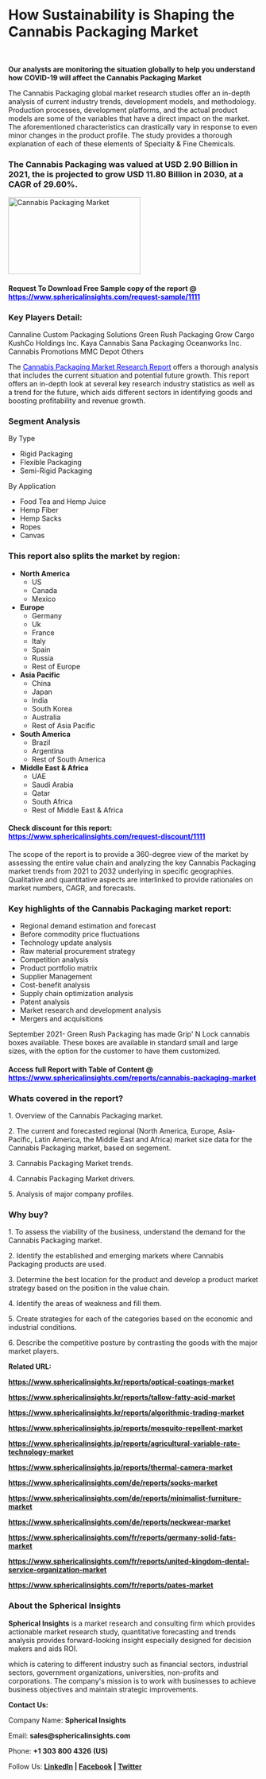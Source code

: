 <p>&nbsp;</p>
<h1><strong>How Sustainability is Shaping the Cannabis Packaging Market</strong></h1>
<p>&nbsp;</p>
<p><strong>Our analysts are monitoring the situation globally to help you understand how COVID-19 will affect the Cannabis Packaging Market</strong></p>
<p>The Cannabis Packaging global market research studies offer an in-depth analysis of current industry trends, development models, and methodology. Production processes, development platforms, and the actual product models are some of the variables that have a direct impact on the market. The aforementioned characteristics can drastically vary in response to even minor changes in the product profile. The study provides a thorough explanation of each of these elements of Specialty &amp; Fine Chemicals.</p>
<h3>The Cannabis Packaging was valued at USD 2.90 Billion in 2021, the is projected to grow USD 11.80 Billion in 2030, at a CAGR of 29.60%.</h3>
<p><img src="https://www.sphericalinsights.com/images/rd/cannabis-packaging-market.png" alt="Cannabis Packaging Market" width="266" height="155" /></p>
<h4>Request To Download Free Sample copy of the report @ <span style="color: #0000ff;"><a style="color: #0000ff;" href="https://www.sphericalinsights.com/request-sample/1111" target="_blank">https://www.sphericalinsights.com/request-sample/1111</a></span></h4>
<h3><strong>Key Players Detail:</strong></h3>
<p>Cannaline Custom Packaging Solutions Green Rush Packaging Grow Cargo KushCo Holdings Inc. Kaya Cannabis Sana Packaging Oceanworks Inc. Cannabis Promotions MMC Depot Others</p>
<p>The <span style="color: #0000ff;"><a style="color: #0000ff;" href="https://www.sphericalinsights.com/reports/cannabis-packaging-market" target="_blank">Cannabis Packaging Market Research Report</a></span> offers a thorough analysis that includes the current situation and potential future growth. This report offers an in-depth look at several key research industry statistics as well as a trend for the future, which aids different sectors in identifying goods and boosting profitability and revenue growth.</p>
<h3><strong>Segment Analysis </strong></h3>
<p>By Type</p>
<ul>
<li>Rigid Packaging</li>
<li>Flexible Packaging</li>
<li>Semi-Rigid Packaging</li>
</ul>
<p>By Application</p>
<ul>
<li>Food Tea and Hemp Juice</li>
<li>Hemp Fiber</li>
<li>Hemp Sacks</li>
<li>Ropes</li>
<li>Canvas</li>
</ul>
<h3><strong>This report also splits the market by region:</strong></h3>
<ul>
<li><strong>North America</strong>
<ul>
<li>US</li>
<li>Canada</li>
<li>Mexico</li>
</ul>
</li>
<li><strong>Europe</strong>
<ul>
<li>Germany</li>
<li>Uk</li>
<li>France</li>
<li>Italy</li>
<li>Spain</li>
<li>Russia</li>
<li>Rest of Europe</li>
</ul>
</li>
<li><strong>Asia Pacific</strong>
<ul>
<li>China</li>
<li>Japan</li>
<li>India</li>
<li>South Korea</li>
<li>Australia</li>
<li>Rest of Asia Pacific</li>
</ul>
</li>
<li><strong>South America</strong>
<ul>
<li>Brazil</li>
<li>Argentina</li>
<li>Rest of South America</li>
</ul>
</li>
<li><strong>Middle East &amp; Africa</strong>
<ul>
<li>UAE</li>
<li>Saudi Arabia</li>
<li>Qatar</li>
<li>South Africa</li>
<li>Rest of Middle East &amp; Africa</li>
</ul>
</li>
</ul>
<h4>Check discount for this report: <span style="color: #0000ff;"><a style="color: #0000ff;" href="https://www.sphericalinsights.com/request-discount/1111" target="_blank">https://www.sphericalinsights.com/request-discount/1111</a></span></h4>
<p>The scope of the report is to provide a 360-degree view of the market by assessing the entire value chain and analyzing the key Cannabis Packaging market trends from 2021 to 2032 underlying in specific geographies. Qualitative and quantitative aspects are interlinked to provide rationales on market numbers, CAGR, and forecasts.</p>
<h3><strong>Key highlights of the Cannabis Packaging market report:</strong></h3>
<ul>
<li>Regional demand estimation and forecast</li>
<li>Before commodity price fluctuations</li>
<li>Technology update analysis</li>
<li>Raw material procurement strategy</li>
<li>Competition analysis</li>
<li>Product portfolio matrix</li>
<li>Supplier Management</li>
<li>Cost-benefit analysis</li>
<li>Supply chain optimization analysis</li>
<li>Patent analysis</li>
<li>Market research and development analysis</li>
<li>Mergers and acquisitions</li>
</ul>
<p>September 2021- Green Rush Packaging has made Grip' N Lock cannabis boxes available. These boxes are available in standard small and large sizes, with the option for the customer to have them customized.</p>
<h4>Access full Report with Table of Content @ <span style="color: #0000ff;"><a style="color: #0000ff;" href="https://www.sphericalinsights.com/reports/cannabis-packaging-market" target="_blank">https://www.sphericalinsights.com/reports/cannabis-packaging-market</a></span></h4>
<h3><strong>Whats covered in the report?</strong></h3>
<p>1. Overview of the Cannabis Packaging market.</p>
<p>2. The current and forecasted regional (North America, Europe, Asia-Pacific, Latin America, the Middle East and Africa) market size data for the Cannabis Packaging market, based on segement.</p>
<p>3. Cannabis Packaging Market trends.</p>
<p>4. Cannabis Packaging Market drivers.</p>
<p>5. Analysis of major company profiles.</p>
<h3><strong>Why buy?</strong></h3>
<p>1. To assess the viability of the business, understand the demand for the Cannabis Packaging market.</p>
<p>2. Identify the established and emerging markets where Cannabis Packaging products are used.</p>
<p>3. Determine the best location for the product and develop a product market strategy based on the position in the value chain.</p>
<p>4. Identify the areas of weakness and fill them.</p>
<p>5. Create strategies for each of the categories based on the economic and industrial conditions.</p>
<p>6. Describe the competitive posture by contrasting the goods with the major market players.</p>
<p><strong>Related URL:</strong></p>
<p><strong><a href="https://www.sphericalinsights.kr/reports/optical-coatings-markethttps://www.sphericalinsights.kr/reports/tallow-fatty-acid-markethttps://www.sphericalinsights.kr/reports/algorithmic-trading-market">https://www.sphericalinsights.kr/reports/optical-coatings-market</a></strong></p>
<p><strong><a href="https://www.sphericalinsights.kr/reports/optical-coatings-markethttps://www.sphericalinsights.kr/reports/tallow-fatty-acid-markethttps://www.sphericalinsights.kr/reports/algorithmic-trading-market">https://www.sphericalinsights.kr/reports/tallow-fatty-acid-market</a></strong></p>
<p><strong><a href="https://www.sphericalinsights.kr/reports/optical-coatings-markethttps://www.sphericalinsights.kr/reports/tallow-fatty-acid-markethttps://www.sphericalinsights.kr/reports/algorithmic-trading-market">https://www.sphericalinsights.kr/reports/algorithmic-trading-market</a></strong></p>
<p><strong><a href="https://www.sphericalinsights.jp/reports/mosquito-repellent-markethttps://www.sphericalinsights.jp/reports/agricultural-variable-rate-technology-markethttps://www.sphericalinsights.jp/reports/thermal-camera-market">https://www.sphericalinsights.jp/reports/mosquito-repellent-market</a></strong></p>
<p><strong><a href="https://www.sphericalinsights.jp/reports/mosquito-repellent-markethttps://www.sphericalinsights.jp/reports/agricultural-variable-rate-technology-markethttps://www.sphericalinsights.jp/reports/thermal-camera-market">https://www.sphericalinsights.jp/reports/agricultural-variable-rate-technology-market</a></strong></p>
<p><strong><a href="https://www.sphericalinsights.jp/reports/mosquito-repellent-markethttps://www.sphericalinsights.jp/reports/agricultural-variable-rate-technology-markethttps://www.sphericalinsights.jp/reports/thermal-camera-market">https://www.sphericalinsights.jp/reports/thermal-camera-market</a></strong></p>
<p><strong><a href="https://www.sphericalinsights.com/de/reports/socks-markethttps://www.sphericalinsights.com/de/reports/minimalist-furniture-markethttps://www.sphericalinsights.com/de/reports/neckwear-market">https://www.sphericalinsights.com/de/reports/socks-market</a></strong></p>
<p><strong><a href="https://www.sphericalinsights.com/de/reports/socks-markethttps://www.sphericalinsights.com/de/reports/minimalist-furniture-markethttps://www.sphericalinsights.com/de/reports/neckwear-market">https://www.sphericalinsights.com/de/reports/minimalist-furniture-market</a></strong></p>
<p><strong><a href="https://www.sphericalinsights.com/de/reports/socks-markethttps://www.sphericalinsights.com/de/reports/minimalist-furniture-markethttps://www.sphericalinsights.com/de/reports/neckwear-market">https://www.sphericalinsights.com/de/reports/neckwear-market</a></strong></p>
<p><strong><a href="https://www.sphericalinsights.com/fr/reports/germany-solid-fats-markethttps://www.sphericalinsights.com/fr/reports/united-kingdom-dental-service-organization-markethttps://www.sphericalinsights.com/fr/reports/pates-market">https://www.sphericalinsights.com/fr/reports/germany-solid-fats-market</a></strong></p>
<p><strong><a href="https://www.sphericalinsights.com/fr/reports/germany-solid-fats-markethttps://www.sphericalinsights.com/fr/reports/united-kingdom-dental-service-organization-markethttps://www.sphericalinsights.com/fr/reports/pates-market">https://www.sphericalinsights.com/fr/reports/united-kingdom-dental-service-organization-marke</a></strong><strong><a href="https://www.sphericalinsights.com/fr/reports/germany-solid-fats-markethttps://www.sphericalinsights.com/fr/reports/united-kingdom-dental-service-organization-markethttps://www.sphericalinsights.com/fr/reports/pates-market">t</a></strong></p>
<p><strong><a href="https://www.sphericalinsights.com/fr/reports/germany-solid-fats-markethttps://www.sphericalinsights.com/fr/reports/united-kingdom-dental-service-organization-markethttps://www.sphericalinsights.com/fr/reports/pates-market">https://www.sphericalinsights.com/fr/reports/pates-market</a></strong></p>
<h3><strong>About the Spherical Insights</strong></h3>
<p><strong>Spherical Insights</strong> is a market research and consulting firm which provides actionable market research study, quantitative forecasting and trends analysis provides forward-looking insight especially designed for decision makers and aids ROI.</p>
<p>which is catering to different industry such as financial sectors, industrial sectors, government organizations, universities, non-profits and corporations. The company's mission is to work with businesses to achieve business objectives and maintain strategic improvements.</p>
<p><strong>Contact Us:</strong></p>
<p>Company Name: <strong>Spherical Insights</strong></p>
<p>Email: <strong>sales@sphericalinsights.com</strong></p>
<p>Phone: <strong>+1 303 800 4326 (US)</strong></p>
<p>Follow Us: <strong><a href="https://www.linkedin.com/company/spherical-insight/"><u>LinkedIn</u></a> | <a href="https://www.facebook.com/sphericalinsights35"><u>Facebook</u></a> | <a href="https://twitter.com/SInsights_US"><u>Twitter</u></a></strong></p>
<p>&nbsp;</p>
